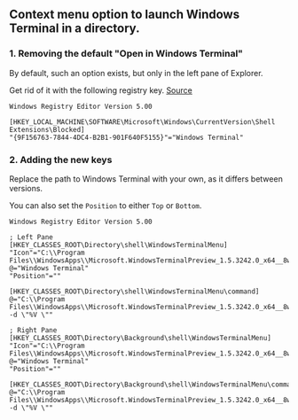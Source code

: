 ## Context menu option to launch Windows Terminal in a directory.

### 1. Removing the default "Open in Windows Terminal"
By default, such an option exists, but only in the left pane of Explorer.

Get rid of it with the following registry key. [Source](https://github.com/microsoft/terminal/issues/8105#issuecomment-726789079)

```
Windows Registry Editor Version 5.00

[HKEY_LOCAL_MACHINE\SOFTWARE\Microsoft\Windows\CurrentVersion\Shell Extensions\Blocked]
"{9F156763-7844-4DC4-B2B1-901F640F5155}"="Windows Terminal"
```

### 2. Adding the new keys

Replace the path to Windows Terminal with your own, as it differs between versions.

You can also set the `Position` to either `Top` or `Bottom`.
```
Windows Registry Editor Version 5.00

; Left Pane
[HKEY_CLASSES_ROOT\Directory\shell\WindowsTerminalMenu]
"Icon"="C:\\Program Files\\WindowsApps\\Microsoft.WindowsTerminalPreview_1.5.3242.0_x64__8wekyb3d8bbwe\\wt.exe"
@="Windows Terminal"
"Position"=""

[HKEY_CLASSES_ROOT\Directory\shell\WindowsTerminalMenu\command]
@="C:\\Program Files\\WindowsApps\\Microsoft.WindowsTerminalPreview_1.5.3242.0_x64__8wekyb3d8bbwe\\wt.exe -d \"%V \""

; Right Pane
[HKEY_CLASSES_ROOT\Directory\Background\shell\WindowsTerminalMenu]
"Icon"="C:\\Program Files\\WindowsApps\\Microsoft.WindowsTerminalPreview_1.5.3242.0_x64__8wekyb3d8bbwe\\wt.exe"
@="Windows Terminal"
"Position"=""

[HKEY_CLASSES_ROOT\Directory\Background\shell\WindowsTerminalMenu\command]
@="C:\\Program Files\\WindowsApps\\Microsoft.WindowsTerminalPreview_1.5.3242.0_x64__8wekyb3d8bbwe\\wt.exe -d \"%V \""
```
